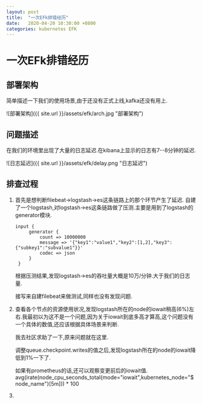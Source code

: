 ```yaml
---
layout: post
title:  "一次EFk排错经历"
date:   2020-04-20 10:30:00 +0800
categories: kubernetes EFK
---
```

# 一次EFk排错经历

## 部署架构
简单描述一下我们的使用场景,由于还没有正式上线,kafka还没有用上.

![部署架构]({{ site.url }}/assets/efk/arch.jpg "部署架构")

## 问题描述
在我们的环境里出现了大量的日志延迟.在kibana上显示的日志有7--8分钟的延迟.

![日志延迟]({{ site.url }}/assets/efk/delay.png "日志延迟")

## 排查过程
1. 首先是想判断filebeat->logstash->es这条链路上的那个环节产生了延迟.
   自建了一个logstash,对logstash->es这条链路做了压测.主要是用到了logstash的generator模块.
   ```
   input {
        generator {
            count => 10000000
            message => '{"key1":"value1","key2":[1,2],"key3":{"subkey1":"subvalue1"}}'
            codec => json
        }
    }
   ```
   

    根据压测结果,发现logstash->es的吞吐量大概是10万/分钟.大于我们的日志量.

    接写来自建filebeat来做测试,同样也没有发现问题.

2. 查看各个节点的资源使用状况,发现logstash所在的node的iowait稍高(6%)左右.我最初以为这不是一个问题,因为关于iowait到底多高才算高,这个问题没有一个具体的数值,还应该根据具体场景来判断.

    我去社区求助了一下,原来问题就在这里.

    调整queue.checkpoint.writes的值之后,发现logstash所在的node的iowait降低到1%一下了.

    如果有prometheus的话,还可以观察变更前后的iowait值.
    avg(irate(node_cpu_seconds_total{mode="iowait",kubernetes_node="$node_name"}[5m])) * 100

3. 